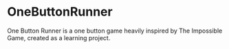 # OneButtonRunner
One Button Runner is a one button game heavily inspired by The Impossible Game, created as a learning project.
